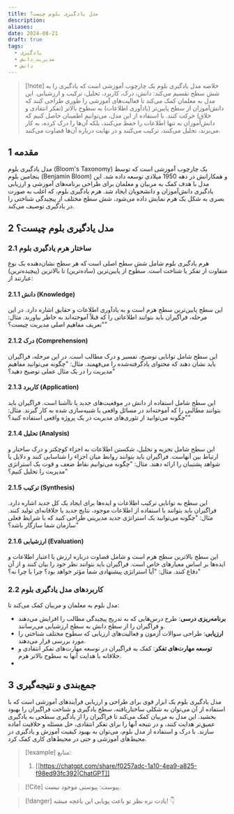 ```yaml
---
title: مدل یادگیری بلوم چیست؟
description: 
aliases: 
date: 2024-08-21
draft: true
tags:
  - یادگیری
  - مدیریت_دانش
  - دانش
---
```

>[!note] خلاصه
>مدل یادگیری بلوم یک چارچوب آموزشی است که یادگیری را به شش سطح تقسیم می‌کند: دانش، درک، کاربرد، تحلیل، ترکیب و ارزشیابی. این مدل به معلمان کمک می‌کند تا فعالیت‌های آموزشی را طوری طراحی کنند که دانش‌آموزان از سطح پایین‌تر (یادآوری اطلاعات) به سطوح بالاتر (تفکر انتقادی و خلاق) حرکت کنند. با استفاده از این مدل، می‌توانیم اطمینان حاصل کنیم که دانش‌آموزان نه تنها اطلاعات را حفظ می‌کنند، بلکه آن‌ها را درک کرده، به کار می‌برند، تحلیل می‌کنند، ترکیب می‌کنند و در نهایت درباره آن‌ها قضاوت می‌کنند.
## 1 مقدمه
مدل یادگیری بلوم (Bloom's Taxonomy) یک چارچوب آموزشی است که توسط بنجامین بلوم (Benjamin Bloom) و همکارانش در دهه 1950 میلادی توسعه داده شد. این مدل با هدف کمک به مربیان و معلمان برای طراحی برنامه‌های آموزشی و ارزیابی یادگیری دانش‌آموزان و دانشجویان ایجاد شد. هرم یادگیری بلوم، که اغلب به صورت بصری به شکل یک هرم نمایش داده می‌شود، شش سطح مختلف از پیچیدگی شناختی را در یادگیری توصیف می‌کند.

## 2 مدل یادگیری بلوم چیست؟
### 2.1 ساختار هرم یادگیری بلوم
هرم یادگیری بلوم شامل شش سطح اصلی است که هر سطح نشان‌دهنده یک نوع متفاوت از تفکر یا شناخت است. سطوح از پایین‌ترین (ساده‌ترین) تا بالاترین (پیچیده‌ترین) عبارتند از:
    
#### 2.1.1 دانش (Knowledge)
این سطح پایین‌ترین سطح هرم است و به یادآوری اطلاعات و حقایق اشاره دارد. در این مرحله، فراگیران باید بتوانند اطلاعاتی را که قبلاً آموخته‌اند به خاطر بیاورند. مثال: "تعریف مفاهیم اصلی مدیریت چیست؟"
    
#### 2.1.2 درک (Comprehension)
این سطح شامل توانایی توضیح، تفسیر و درک مطالب است. در این مرحله، فراگیران باید نشان دهند که محتوای یادگرفته‌شده را می‌فهمند. مثال: "چگونه می‌توانید مفاهیم مدیریت را در یک مثال عملی توضیح دهید؟"
    
#### 2.1.3 کاربرد (Application)
این سطح شامل استفاده از دانش در موقعیت‌های جدید یا ناآشنا است. فراگیران باید بتوانند مطالبی را که آموخته‌اند در مسائل واقعی یا شبیه‌سازی شده به کار گیرند. مثال: "چگونه می‌توانید از تئوری‌های مدیریت در یک پروژه واقعی استفاده کنید؟"
    
#### 2.1.4 تحلیل (Analysis)
این سطح شامل تجزیه و تحلیل، شکستن اطلاعات به اجزاء کوچکتر و درک ساختار و ارتباط بین آنهاست. فراگیران باید بتوانند روابط میان اجزاء را شناسایی کنند و دلایل یا شواهد پشتیبان را ارائه دهند. مثال: "چگونه می‌توانیم نقاط ضعف و قوت یک استراتژی مدیریت را تحلیل کنیم؟"
    
#### 2.1.5 ترکیب (Synthesis)
این سطح به توانایی ترکیب اطلاعات و ایده‌ها برای ایجاد یک کل جدید اشاره دارد. فراگیران باید بتوانند با استفاده از اطلاعات موجود، نتایج جدید یا خلاقانه‌ای تولید کنند. مثال: "چگونه می‌توانید یک استراتژی جدید مدیریتی طراحی کنید که با شرایط فعلی سازمان شما سازگار باشد؟"
    
#### 2.1.6 ارزشیابی (Evaluation)
این سطح بالاترین سطح هرم است و شامل قضاوت درباره ارزش یا اعتبار اطلاعات و ایده‌ها بر اساس معیارهای خاص است. فراگیران باید بتوانند نظر خود را بیان کنند و از آن دفاع کنند. مثال: "آیا استراتژی پیشنهادی شما مؤثر خواهد بود؟ چرا یا چرا نه؟"

### 2.2 کاربردهای مدل یادگیری بلوم
مدل بلوم به معلمان و مربیان کمک می‌کند تا:
- **برنامه‌ریزی درسی**: طرح درس‌هایی که به تدریج پیچیدگی مطالب را افزایش می‌دهند و فراگیران را از سطح دانش به سطح ارزشیابی می‌رسانند.
- **ارزیابی**: طراحی سوالات آزمون و فعالیت‌های ارزیابی که سطوح مختلف شناختی را مورد بررسی قرار می‌دهند.
- **توسعه مهارت‌های تفکر**: کمک به فراگیران در توسعه مهارت‌های تفکر انتقادی و خلاقانه با هدایت آنها به سطوح بالاتر هرم.
- 
## 3 جمع‌بندی و نتیجه‌گیری
مدل یادگیری بلوم یک ابزار قوی برای طراحی و ارزیابی فرآیندهای آموزشی است که با استفاده از آن می‌توان به شکلی ساختاریافته، سطح یادگیری و شناخت فراگیران را بهبود بخشید. این مدل به مربیان کمک می‌کند تا فراگیران را از یادگیری سطحی به یادگیری عمیق‌تر هدایت کنند، و در نتیجه آنها را برای تفکر انتقادی، حل مسئله و خلاقیت آماده سازند.
با درک و استفاده از مدل بلوم، می‌توان به بهبود کیفیت آموزش و یادگیری در محیط‌های آموزشی و حتی در محیط‌های کاری کمک کرد.


>[!example] منابع:
>1. [[https://chatgpt.com/share/f0257adc-1a10-4ea9-a825-f98ed93fc392|ChatGPT]]

>[!Cite] پیوست:
>پیوستی موجود نیست.

>[!danger] یادت نره نظر تو باعث پویایی این باغچه میشه! 👇